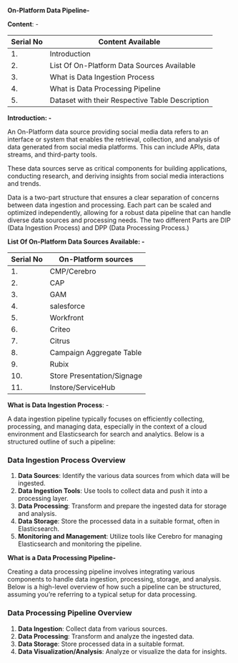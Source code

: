 **On-Platform Data Pipeline-**

**Content**: -

| Serial No | Content Available |
| --- | --- |
| 1. | Introduction |
| 2. | List Of On-Platform Data Sources Available |
| 3. | What is Data Ingestion Process |
| 4. | What is Data Processing Pipeline |
| 5. | Dataset with their Respective Table Description |

**Introduction: -**

An On-Platform data source providing social media data refers to an interface or system that enables the retrieval, collection, and analysis of data generated from social media platforms. This can include APIs, data streams, and third-party tools.

These data sources serve as critical components for building applications, conducting research, and deriving insights from social media interactions and trends.

Data is a two-part structure that ensures a clear separation of concerns between data ingestion and processing. Each part can be scaled and optimized independently, allowing for a robust data pipeline that can handle diverse data sources and processing needs. The two different Parts are DIP (Data Ingestion Process) and DPP (Data Processing Process.)

**List Of On-Platform Data Sources Available: -**

| Serial No | On-Platform sources |
| --- | --- |
| 1. | CMP/Cerebro |
| 2. | CAP |
| 3. | GAM |
| 4. | salesforce |
| 5. | Workfront |
| 6. | Criteo |
| 7. | Citrus |
| 8. | Campaign Aggregate Table |
| 9. | Rubix |
| 10. | Store Presentation/Signage |
| 11. | Instore/ServiceHub |

**What is Data Ingestion Process**: -

A data ingestion pipeline typically focuses on efficiently collecting, processing, and managing data, especially in the context of a cloud environment and Elasticsearch for search and analytics. Below is a structured outline of such a pipeline:

### Data Ingestion Process Overview

1.  **Data Sources**: Identify the various data sources from which data will be ingested.
2.  **Data Ingestion Tools**: Use tools to collect data and push it into a processing layer.
3.  **Data Processing**: Transform and prepare the ingested data for storage and analysis.
4.  **Data Storage**: Store the processed data in a suitable format, often in Elasticsearch.
5.  **Monitoring and Management**: Utilize tools like Cerebro for managing Elasticsearch and monitoring the pipeline.

**What is a Data Processing Pipeline-**

Creating a data processing pipeline involves integrating various components to handle data ingestion, processing, storage, and analysis. Below is a high-level overview of how such a pipeline can be structured, assuming you’re referring to a typical setup for data processing.

### Data Processing Pipeline Overview

1.  **Data Ingestion**: Collect data from various sources.
2.  **Data Processing**: Transform and analyze the ingested data.
3.  **Data Storage**: Store processed data in a suitable format.
4.  **Data Visualization/Analysis**: Analyze or visualize the data for insights.